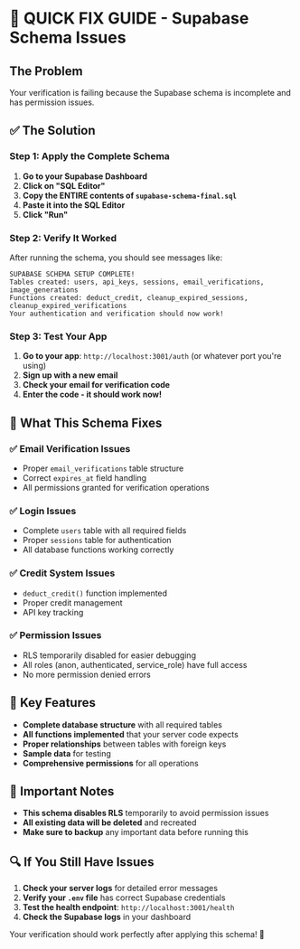# 🚀 QUICK FIX GUIDE - Supabase Schema Issues

## The Problem
Your verification is failing because the Supabase schema is incomplete and has permission issues.

## ✅ The Solution

### Step 1: Apply the Complete Schema
1. **Go to your Supabase Dashboard**
2. **Click on "SQL Editor"**
3. **Copy the ENTIRE contents of `supabase-schema-final.sql`**
4. **Paste it into the SQL Editor**
5. **Click "Run"**

### Step 2: Verify It Worked
After running the schema, you should see messages like:
```
SUPABASE SCHEMA SETUP COMPLETE!
Tables created: users, api_keys, sessions, email_verifications, image_generations
Functions created: deduct_credit, cleanup_expired_sessions, cleanup_expired_verifications
Your authentication and verification should now work!
```

### Step 3: Test Your App
1. **Go to your app**: `http://localhost:3001/auth` (or whatever port you're using)
2. **Sign up with a new email**
3. **Check your email for verification code**
4. **Enter the code - it should work now!**

## 🔧 What This Schema Fixes

### ✅ **Email Verification Issues**
- Proper `email_verifications` table structure
- Correct `expires_at` field handling
- All permissions granted for verification operations

### ✅ **Login Issues**  
- Complete `users` table with all required fields
- Proper `sessions` table for authentication
- All database functions working correctly

### ✅ **Credit System Issues**
- `deduct_credit()` function implemented
- Proper credit management
- API key tracking

### ✅ **Permission Issues**
- RLS temporarily disabled for easier debugging
- All roles (anon, authenticated, service_role) have full access
- No more permission denied errors

## 🎯 Key Features

- **Complete database structure** with all required tables
- **All functions implemented** that your server code expects
- **Proper relationships** between tables with foreign keys
- **Sample data** for testing
- **Comprehensive permissions** for all operations

## 🚨 Important Notes

- **This schema disables RLS** temporarily to avoid permission issues
- **All existing data will be deleted** and recreated
- **Make sure to backup** any important data before running this

## 🔍 If You Still Have Issues

1. **Check your server logs** for detailed error messages
2. **Verify your `.env` file** has correct Supabase credentials
3. **Test the health endpoint**: `http://localhost:3001/health`
4. **Check the Supabase logs** in your dashboard

Your verification should work perfectly after applying this schema! 🎉

